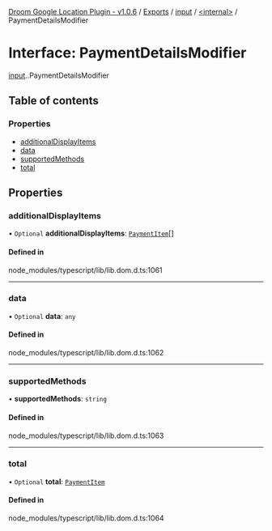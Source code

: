 [Droom Google Location Plugin - v1.0.6](../README.md) / [Exports](../modules.md) / [input](../modules/input.md) / [<internal\>](../modules/input._internal_.md) / PaymentDetailsModifier

# Interface: PaymentDetailsModifier

[input](../modules/input.md).[<internal>](../modules/input._internal_.md).PaymentDetailsModifier

## Table of contents

### Properties

- [additionalDisplayItems](input._internal_.PaymentDetailsModifier.md#additionaldisplayitems)
- [data](input._internal_.PaymentDetailsModifier.md#data)
- [supportedMethods](input._internal_.PaymentDetailsModifier.md#supportedmethods)
- [total](input._internal_.PaymentDetailsModifier.md#total)

## Properties

### additionalDisplayItems

• `Optional` **additionalDisplayItems**: [`PaymentItem`](input._internal_.PaymentItem.md)[]

#### Defined in

node_modules/typescript/lib/lib.dom.d.ts:1061

___

### data

• `Optional` **data**: `any`

#### Defined in

node_modules/typescript/lib/lib.dom.d.ts:1062

___

### supportedMethods

• **supportedMethods**: `string`

#### Defined in

node_modules/typescript/lib/lib.dom.d.ts:1063

___

### total

• `Optional` **total**: [`PaymentItem`](input._internal_.PaymentItem.md)

#### Defined in

node_modules/typescript/lib/lib.dom.d.ts:1064
